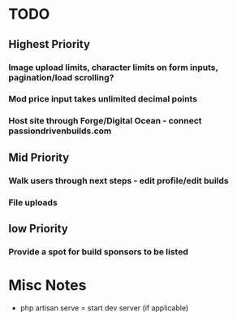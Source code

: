 # TODO

## Highest Priority

### Image upload limits, character limits on form inputs, pagination/load scrolling?

### Mod price input takes unlimited decimal points

### Host site through Forge/Digital Ocean - connect passiondrivenbuilds.com




## Mid Priority

### Walk users through next steps - edit profile/edit builds

### File uploads




## low Priority

### Provide a spot for build sponsors to be listed 




# Misc Notes

* php artisan serve = start dev server (if applicable)
